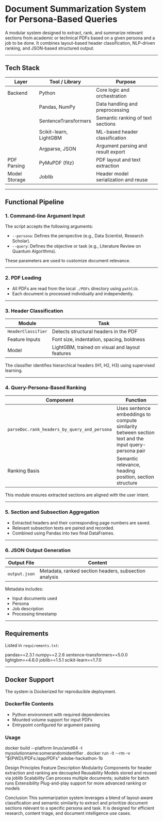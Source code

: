 # Document Summarization System for Persona-Based Queries

A modular system designed to extract, rank, and summarize relevant sections from academic or technical PDFs based on a given persona and a job to be done. It combines layout-based header classification, NLP-driven ranking, and JSON-based structured output.

---

## Tech Stack

| Layer           | Tool / Library              | Purpose                                       |
|----------------|-----------------------------|-----------------------------------------------|
| Backend         | Python                      | Core logic and orchestration                  |
|                | Pandas, NumPy                | Data handling and preprocessing               |
|                | SentenceTransformers         | Semantic ranking of text sections             |
|                | Scikit-learn, LightGBM       | ML-based header classification                |
|                | Argparse, JSON               | Argument parsing and result export            |
| PDF Parsing     | PyMuPDF (fitz)              | PDF layout and text extraction                |
| Model Storage   | Joblib                      | Header model serialization and reuse          |

---

## Functional Pipeline

### 1. Command-line Argument Input

The script accepts the following arguments:
- `--persona`: Defines the perspective (e.g., Data Scientist, Research Scholar).
- `--query`: Defines the objective or task (e.g., Literature Review on Quantum Algorithms).

These parameters are used to customize document relevance.

---

### 2. PDF Loading

- All PDFs are read from the local `./PDFs` directory using `pathlib`.
- Each document is processed individually and independently.

---

### 3. Header Classification

| Module           | Task                                       |
|------------------|--------------------------------------------|
| `HeaderClassifier` | Detects structural headers in the PDF      |
| Feature Inputs   | Font size, indentation, spacing, boldness  |
| Model            | LightGBM, trained on visual and layout features |

The classifier identifies hierarchical headers (H1, H2, H3) using supervised learning.

---

### 4. Query-Persona-Based Ranking

| Component                              | Function                                                                 |
|----------------------------------------|--------------------------------------------------------------------------|
| `parseDoc.rank_headers_by_query_and_persona` | Uses sentence embeddings to compute similarity between section text and the input query-persona pair |
| Ranking Basis                          | Semantic relevance, heading position, section structure                  |

This module ensures extracted sections are aligned with the user intent.

---

### 5. Section and Subsection Aggregation

- Extracted headers and their corresponding page numbers are saved.
- Relevant subsection texts are paired and recorded.
- Combined using Pandas into two final DataFrames.

---

### 6. JSON Output Generation

| Output File     | Content                                                    |
|-----------------|-------------------------------------------------------------|
| `output.json`   | Metadata, ranked section headers, subsection analysis       |

Metadata includes:
- Input documents used
- Persona
- Job description
- Processing timestamp

---

## Requirements

Listed in `requirements.txt`:

pandas==2.3.1
numpy==2.2.6
sentence-transformers==5.0.0
lightgbm==4.6.0
joblib==1.5.1
scikit-learn==1.7.0


---

## Docker Support

The system is Dockerized for reproducible deployment.

### Dockerfile Contents

- Python environment with required dependencies
- Mounted volume support for input PDFs
- Entrypoint configured for argument passing

### Usage


 docker build --platform linux/amd64 -t mysolutionname:somerandomidentifier .
 docker run -it --rm -v "${PWD}/PDFs:/app/PDFs" adobe-hackathon-1b

Design Principles
Feature	Description
Modularity	Components for header extraction and ranking are decoupled
Reusability	Models stored and reused via joblib
Scalability	Can process multiple documents; suitable for batch runs
Extensibility	Plug-and-play support for more advanced ranking or models

Conclusion
This summarization system leverages a blend of layout-aware classification and semantic similarity to extract and prioritize document sections relevant to a specific persona and task. It is designed for efficient research, content triage, and document intelligence use cases.
